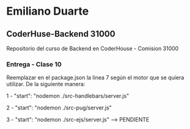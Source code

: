 
# Emiliano Duarte
## CoderHuse-Backend 31000
 Repositorio del curso de Backend en CoderHouse - Comision 31000


### Entrega - Clase 10
Reemplazar en el package.json la linea 7 según el motor que se quiera utilizar.
De la siguiente manera:

1 - "start": "nodemon ./src-handlebars/server.js"

2 - "start": "nodemon ./src-pug/server.js"

3 - "start": "nodemon ./src-ejs/server.js" --> PENDIENTE
  

